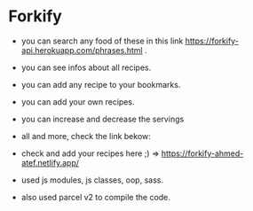 # Forkify
- you can search any food of these in this link https://forkify-api.herokuapp.com/phrases.html .
- you can see infos about all recipes.
- you can add any recipe to your bookmarks.
- you can add your own recipes.
- you can increase and decrease the servings 
- all and more, check the link bekow: 

- check and add your recipes here ;) => https://forkify-ahmed-atef.netlify.app/

- used js modules, js classes, oop, sass. 
- also used parcel v2 to compile the code.
